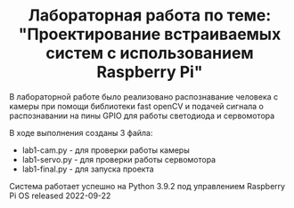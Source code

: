 <h1 align="center">Лабораторная работа по теме:</br> "Проектирование встраиваемых систем с использованием Raspberry Pi"</h1>
<p> В лабораторной работе было реализовано распознавание человека с камеры при помощи библиотеки fast openCV и подачей сигнала о распознавании на пины GPIO для работы светодиода и сервомотора </p>
<p>В ходе выполнения созданы 3 файла: </p>
<ul>
<li>lab1-cam.py - для проверки работы камеры</li>
<li>lab1-servo.py - для проверки работы сервомотора</li>
<li>lab1-final.py - для запуска проекта</li>
</ul>
<p> Система работает успешно на Python 3.9.2 под управлением Raspberry Pi OS released 2022-09-22
 
